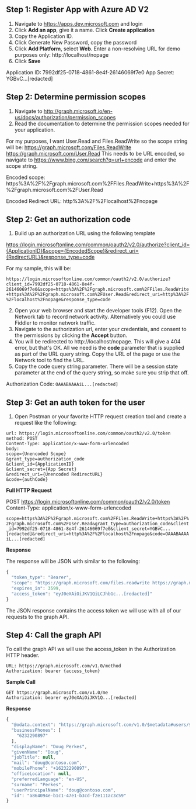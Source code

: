## Step 1: Register App with Azure AD V2 ##

1. Navigate to https://apps.dev.microsoft.com and login
2. Click **Add an app**, give it a name. Click **Create application**
3. Copy the Application ID.
4. Click Generate New Password, copy the password
5. Click **Add Platform**, select **Web**. Enter a non-resolving URL for demo purposes only: http://localhost/nopage
6. Click **Save**

Application ID: 7992df25-0718-4861-8e4f-26146069f7e0
App Secret: YGBvC...[redacted]

## Step 2: Determine permission scopes ##

1. Navigate to http://graph.microsoft.io/en-us/docs/authorization/permission_scopes
2. Read the documentation to determine the permission scopes needed for your application.

For my purposes, I want User.Read and Files.ReadWrite so the scope string will be:
https://graph.microsoft.com/Files.ReadWrite https://graph.microsoft.com/User.Read
This needs to be URL encoded, so navigate to https://www.bing.com/search?q=url+encode and enter the scope string.

Encoded scope: https%3A%2F%2Fgraph.microsoft.com%2FFiles.ReadWrite+https%3A%2F%2Fgraph.microsoft.com%2FUser.Read

Encoded Redirect URL: 
http%3A%2F%2Flocalhost%2Fnopage


## Step 2: Get an authorization code ##

1. Build up an authorization URL using the following template

https://login.microsoftonline.com/common/oauth2/v2.0/authorize?client_id={ApplicationID}&scope={EncodedScope}&redirect_uri={RedirectURL}&response_type=code

For my sample, this will be:

`https://login.microsoftonline.com/common/oauth2/v2.0/authorize?client_id=7992df25-0718-4861-8e4f-26146069f7e0&scope=https%3A%2F%2Fgraph.microsoft.com%2FFiles.ReadWrite+https%3A%2F%2Fgraph.microsoft.com%2FUser.Read&redirect_uri=http%3A%2F%2Flocalhost%2Fnopage&response_type=code`

2. Open your web browser and start the developer tools (F12). Open the Network tab to record network activity. Alternatively you could use Fiddler to monitor network traffic.
3. Navigate to the authorization url, enter your credentials, and consent to the permissions by clicking the **Accept** button.
4. You will be redirected to http://localhost/nopage. This will give a 404 error, but that's OK. All we need is the **code** parameter that is supplied as part of the URL query string. Copy the URL of the page or use the Network tool to find the URL. 
5. Copy the code query string parameter. There will be a session state parameter at the end of the query string, so make sure you strip that off.

Authorization Code: `OAAABAAAAiL...[redacted]`

## Step 3: Get an auth token for the user ##

1. Open Postman or your favorite HTTP request creation tool and create a request like the following:

```
url: https://login.microsoftonline.com/common/oauth2/v2.0/token
method: POST
Content-Type: application/x-www-form-urlencoded
body: 
scope={Unencoded Scope}
&grant_type=authorization_code
&client_id={ApplicationID}
&client_secret={App Secret}
&redirect_uri={Unencoded RedirectURL}
&code={authCode}
```

**Full HTTP Request**

POST https://login.microsoftonline.com/common/oauth2/v2.0/token
Content-Type: application/x-www-form-urlencoded

`scope=https%3A%2F%2Fgraph.microsoft.com%2FFiles.ReadWrite+https%3A%2F%2Fgraph.microsoft.com%2FUser.Read&grant_type=authorization_code&client_id=7992df25-0718-4861-8e4f-26146069f7e0&client_secret=YGBvC...[redacted]&redirect_uri=http%3A%2F%2Flocalhost%2Fnopage&code=OAAABAAAAiL...[redacted]`
	
**Response**
	
The response will be JSON with similar to the following:

```javascript
{
  "token_type": "Bearer",
  "scope": "https://graph.microsoft.com/files.readwrite https://graph.microsoft.com/user.read",
  "expires_in": 3599,
  "access_token": "eyJ0eXAiOiJKV1QiLCJhbGc...[redacted]"
}
```

The JSON response contains the access token we will use with all of our requests to the graph API. 

## Step 4: Call the graph API ##

To call the graph API we will use the access_token in the Authorization HTTP header. 

```
URL: https://graph.microsoft.com/v1.0/method
Authorization: bearer {access_token}
```

**Sample Call**

```
GET https://graph.microsoft.com/v1.0/me 
Authorization: bearer eyJ0eXAiOiJKV1Q...[redacted]
```

**Response**

```javascript
{
  "@odata.context": "https://graph.microsoft.com/v1.0/$metadata#users/$entity",
  "businessPhones": [
    "6232290897"
  ],
  "displayName": "Doug Perkes",
  "givenName": "Doug",
  "jobTitle": null,
  "mail": "doug@contoso.com",
  "mobilePhone": "+16232290897",
  "officeLocation": null,
  "preferredLanguage": "en-US",
  "surname": "Perkes",
  "userPrincipalName": "doug@contoso.com",
  "id": "a864094e-b1c1-47e1-b3cd-f2e111ac3c59"
}
```
